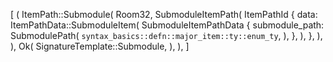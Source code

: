 [
    (
        ItemPath::Submodule(
            Room32,
            SubmoduleItemPath(
                ItemPathId {
                    data: ItemPathData::SubmoduleItem(
                        SubmoduleItemPathData {
                            submodule_path: SubmodulePath(
                                `syntax_basics::defn::major_item::ty::enum_ty`,
                            ),
                        },
                    ),
                },
            ),
        ),
        Ok(
            SignatureTemplate::Submodule,
        ),
    ),
]